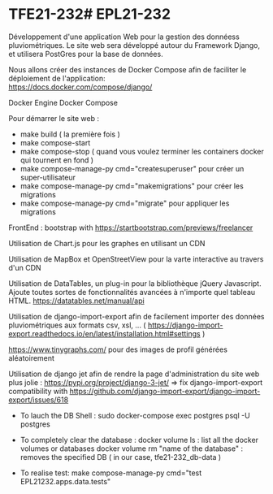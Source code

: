 # TFE21-232# EPL21-232
Développement d'une application Web pour la gestion des donnéess pluviométriques.
Le site web sera développé autour du Framework Django, et utilisera PostGres pour la base de données.

Nous allons créer des instances de Docker Compose afin de faciliter le déploiement de l'application:  
https://docs.docker.com/compose/django/

Docker Engine
Docker Compose

Pour démarrer le site web : 

- make build ( la première fois )
- make compose-start
- make compose-stop ( quand vous voulez terminer les containers docker qui tournent en fond )
- make compose-manage-py cmd="createsuperuser" pour créer un super-utilisateur
- make compose-manage-py cmd="makemigrations" pour créer les migrations
- make compose-manage-py cmd="migrate" pour appliquer les migrations

FrontEnd : bootstrap with https://startbootstrap.com/previews/freelancer

Utilisation de Chart.js pour les graphes en utilisant un CDN 

Utilisation de MapBox et OpenStreetView pour la varte interactive au travers d'un CDN

Utilisation de DataTables, un plug-in pour la bibliothèque jQuery Javascript. Ajoute toutes sortes de fonctionnalités avancées à n'importe quel tableau HTML.
https://datatables.net/manual/api

Utilisation de django-import-export afin de facilement importer des données pluviométriques aux formats csv, xsl, ... ( https://django-import-export.readthedocs.io/en/latest/installation.html#settings )

https://www.tinygraphs.com/ pour des images de profil générées aléatoirement

Utilisation de django jet afin de rendre la page d'administration du site web plus jolie : https://pypi.org/project/django-3-jet/
  => fix django-import-export compatibility with https://github.com/django-import-export/django-import-export/issues/618

- To lauch the DB Shell :
  sudo docker-compose exec postgres psql -U postgres

- To completely clear the database :
docker volume ls : list all the docker volumes or databases
docker volume rm "name of the database" : removes the specified DB ( in our case, tfe21-232_db-data ) 

- To realise test:
  make compose-manage-py cmd="test EPL21232.apps.data.tests"
